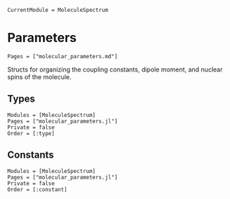 ```@meta
CurrentModule = MoleculeSpectrum
```

# Parameters

```@index
Pages = ["molecular_parameters.md"]
```

Structs for organizing the coupling constants, dipole moment, and nuclear spins
of the molecule.

## Types
```@autodocs
Modules = [MoleculeSpectrum]
Pages = ["molecular_parameters.jl"]
Private = false
Order = [:type]
```

## Constants
```@autodocs
Modules = [MoleculeSpectrum]
Pages = ["molecular_parameters.jl"]
Private = false
Order = [:constant]
```